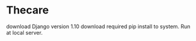 # Thecare
download Django version 1.10
download required pip install to system.
Run at local server.
